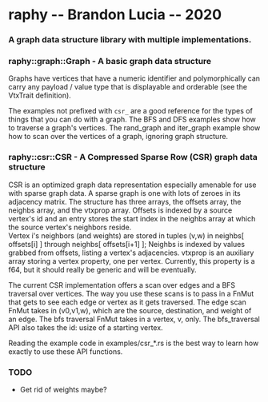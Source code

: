 # raphy -- Brandon Lucia -- 2020
### A graph data structure library with multiple implementations.

### raphy::graph::Graph - A basic graph data structure
Graphs have vertices that have a numeric identifier and polymorphically can
carry any payload / value type that is displayable and orderable (see the VtxTrait definition).

The examples not prefixed with `csr_` are a good reference for the types of
things that you can do with a graph.  The BFS and DFS examples show how to
traverse a graph's vertices.  The rand_graph and iter_graph example show how to
scan over the vertices of a graph, ignoring graph structure.

### raphy::csr::CSR - A Compressed Sparse Row (CSR) graph data structure
CSR is an optimized graph data representation especially amenable for use with
sparse graph data.  A sparse graph is one with lots of zeroes in its adjacency
matrix.  The structure has three arrays, the offsets array, the neighbs array,
and the vtxprop array.  Offsets is indexed by a source vertex's id and an entry stores the 
start index in the neighbs array at which the source vertex's neighbors reside.  
Vertex i's neighbors (and weights) are stored in tuples (v,w) in neighbs[ offsets[i] ] through neighbs[ offsets[i+1] ];
Neighbs is indexed by values grabbed from offsets, listing a vertex's adjacencies.
vtxprop is an auxiliary array storing a vertex property, one per vertex.  Currently,
this property is a f64, but it should really be generic and will be eventually.

The current CSR implementation offers a scan over edges and a BFS traversal
over vertices.  The way you use these scans is to pass in a FnMut that gets to
see each edge or vertex as it gets traversed.  The edge scan FnMut takes in
(v0,v1,w), which are the source, destination, and weight of an edge.  The bfs
traversal FnMut takes in a vertex, v, only.  The bfs_traversal API also takes
the id: usize of a starting vertex.

Reading the example code in examples/csr_*.rs
is the best way to learn how exactly to use these API functions.  

### TODO
* Get rid of weights maybe?

